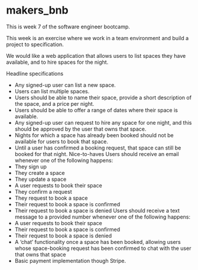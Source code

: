 # makers_bnb
This is week 7 of the software engineer bootcamp.

This week is an exercise where we work in a team environment and build a project to specification.

We would like a web application that allows users to list spaces they have available, and to hire spaces for the night.

Headline specifications
 - Any signed-up user can list a new space.
 - Users can list multiple spaces.
 - Users should be able to name their space, provide a short description of the space, and a price per night.
 - Users should be able to offer a range of dates where their space is available.
 - Any signed-up user can request to hire any space for one night, and this should be approved by the user that owns that space.
 - Nights for which a space has already been booked should not be available for users to book that space.
 - Until a user has confirmed a booking request, that space can still be booked for that night.
Nice-to-haves
Users should receive an email whenever one of the following happens:
 - They sign up
 - They create a space
 - They update a space
 - A user requests to book their space
 - They confirm a request
 - They request to book a space
 - Their request to book a space is confirmed
 - Their request to book a space is denied
Users should receive a text message to a provided number whenever one of the following happens:
 - A user requests to book their space
 - Their request to book a space is confirmed
 - Their request to book a space is denied
 - A ‘chat’ functionality once a space has been booked, allowing users whose space-booking request has been confirmed to chat with the user that owns that space
 - Basic payment implementation though Stripe.